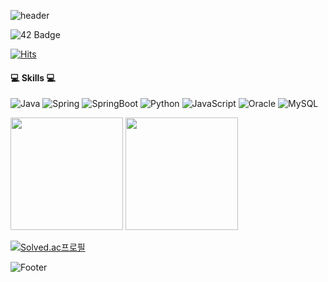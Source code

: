 ![header](https://capsule-render.vercel.app/api?type=slice&color=gradient&height=300&section=header&text=Go%20to%20the%20Milkyway&desc=개발이%20제일%20즐거운%20개발자입니다😄)

![42 Badge](http://img.shields.io/badge/-42seoul-black?style=for-the-badge&logo=42&link=https://profile.intra.42.fr/users/gkwon)<!--&fontSize=90&animation=twinkling&descAlignY=80&customColorList=0,1,1,1,1,1)-->

[![Hits](https://hits.seeyoufarm.com/api/count/incr/badge.svg?url=https%3A%2F%2Fgithub.com%2Fghyen&count_bg=%23FFB1B1&title_bg=%23AAAAAA&icon=trustpilot.svg&icon_color=%23FFE8E8&title=hits&edge_flat=false)](https://hits.seeyoufarm.com)


#### 💻 Skills 💻

![Java](http://img.shields.io/badge/-Java-007396?style=flat-square&logo=Java)
![Spring](http://img.shields.io/badge/-Spring-6db33f?style=flat-square&logo=Spring&logoColor=white)
![SpringBoot](http://img.shields.io/badge/-SpringBoot-6db33f?style=flat-square&logo=SpringBoot&logoColor=white)
![Python](http://img.shields.io/badge/-Python-3776ab?style=flat-square&logo=Python&logoColor=white)
![JavaScript](http://img.shields.io/badge/-Javascript-f7df1e?style=flat-square&logo=javascript&logoColor=grey)
![Oracle](http://img.shields.io/badge/-Oracle-f80000?style=flat-square&logo=Oracle&logoColor=white)
![MySQL](http://img.shields.io/badge/-MySQL-4479a1?style=flat-square&logo=MySQL&logoColor=white)
<p>
  <img height="180em" src="https://readmestats.999857.xyz/api?username=ghyen&show_icons=true&include_all_commits=true&bg_color=30,e96443,904e95&title_color=fff&text_color=fff">
  <img height="180em" src="https://readmestats.999857.xyz/api/top-langs/?username=ghyen&layout=compact&bg_color=30,e96443,904e95&title_color=fff&text_color=fff">
</p>

[![Solved.ac프로필](http://mazassumnida.wtf/api/v2/generate_badge?boj=pjs9905)](https://solved.ac/pjs9905)


![Footer](https://capsule-render.vercel.app/api?type=waving&color=auto&height=200&section=footer)
<!--
**ghyen/ghyen** is a ✨ _special_ ✨ repository because its `README.md` (this file) appears on your GitHub profile.

Here are some ideas to get you started:

- 🔭 I’m currently working on ...
- 🌱 I’m currently learning ...
- 👯 I’m looking to collaborate on ...
- 🤔 I’m looking for help with ...
- 💬 Ask me about ...
- 📫 How to reach me: ...
- 😄 Pronouns: ...
- ⚡ Fun fact: ...
-->
